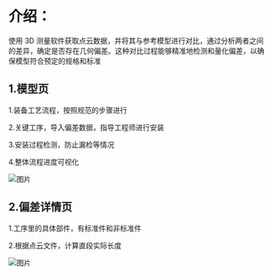 # 介绍：

使用 3D 测量软件获取点云数据，并将其与参考模型进行对比，通过分析两者之间的差异，确定是否存在几何偏差。这种对比过程能够精准地检测和量化偏差，以确保模型符合预定的规格和标准

## 1.模型页

1.装备工艺流程，按照规范的步骤进行

2.关键工序，导入偏差数据，指导工程师进行安装

3.安装过程检测，防止漏检等情况

4.整体流程进度可视化

![图片](https://sensingstore.oss-cn-shanghai.aliyuncs.com/Troncell/Knowledge/Docs/3DMapping/images/19.png)

## 2.偏差详情页

1.工序里的具体部件，有标准件和非标准件

2.根据点云文件，计算直段实际长度

![图片](https://sensingstore.oss-cn-shanghai.aliyuncs.com/Troncell/Knowledge/Docs/3DMapping/images/20.png)
